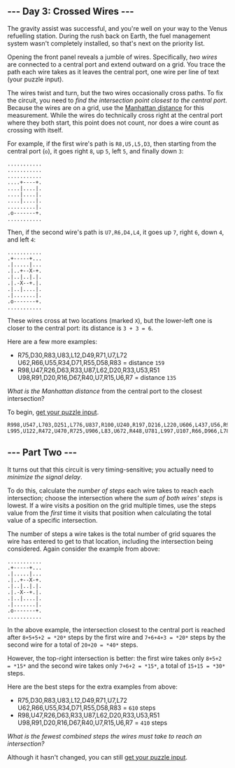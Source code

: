 ## --- Day 3: Crossed Wires ---

The gravity assist was successful, and you're well on your way to the Venus refuelling station. During the rush back on Earth, the fuel management system wasn't completely installed, so that's next on the priority list.

Opening the front panel reveals a jumble of wires. Specifically, *two wires* are connected to a central port and extend outward on a grid. You trace the path each wire takes as it leaves the central port, one wire per line of text (your puzzle input).

The wires twist and turn, but the two wires occasionally cross paths. To fix the circuit, you need to *find the intersection point closest to the central port*. Because the wires are on a grid, use the [Manhattan distance](https://en.wikipedia.org/wiki/Taxicab_geometry) for this measurement. While the wires do technically cross right at the central port where they both start, this point does not count, nor does a wire count as crossing with itself.

For example, if the first wire's path is `R8,U5,L5,D3`, then starting from the central port (`o`), it goes right `8`, up `5`, left `5`, and finally down `3`:

```
...........
...........
...........
....+----+.
....|....|.
....|....|.
....|....|.
.........|.
.o-------+.
...........
```

Then, if the second wire's path is `U7,R6,D4,L4`, it goes up `7`, right `6`, down `4`, and left `4`:

```
...........
.+-----+...
.|.....|...
.|..+--X-+.
.|..|..|.|.
.|.-X--+.|.
.|..|....|.
.|.......|.
.o-------+.
...........
```

These wires cross at two locations (marked `X`), but the lower-left one is closer to the central port: its distance is `3 + 3 = 6`.

Here are a few more examples:

- R75,D30,R83,U83,L12,D49,R71,U7,L72
  U62,R66,U55,R34,D71,R55,D58,R83
 = distance `159`
- R98,U47,R26,D63,R33,U87,L62,D20,R33,U53,R51
  U98,R91,D20,R16,D67,R40,U7,R15,U6,R7
 = distance `135`

*What is the Manhattan distance* from the central port to the closest intersection?

To begin, [get your puzzle input](https://adventofcode.com/2019/day/3/input).

```
R998,U547,L703,D251,L776,U837,R100,U240,R197,D216,L220,U606,L437,U56,R940,U800,L968,D464,L870,D797,L545,D824,R790,U5,R347,D794,R204,U538,L247,U385,L103,D260,L590,U813,L549,U309,L550,U321,R862,D686,R368,D991,R451,D836,R264,D138,L292,D319,L784,D369,R849,U865,R776,D726,R223,D118,L790,D208,L836,D592,R310,D36,R991,U674,L205,U407,R422,U350,L126,D320,L239,U353,L509,U48,R521,D544,L157,D551,R614,D493,R407,D965,R498,U248,R826,U573,L782,D589,R616,D992,L806,D745,R28,U142,L333,D849,L858,D617,R167,U341,R46,U940,L615,D997,L447,D604,R148,U561,R925,D673,R441,U200,R458,U193,L805,D723,L208,U600,L926,U614,R660,D183,L408,D834,R248,U354,L110,U391,L37,U599,L287,U28,R859,D936,L404,D952,R11,U20,R708,U218,L800,U750,R936,D213,R6,D844,R728,D391,R114,U406,R390,U791,L199,D397,R476,D583,R99,U419,R575,D836,L896,U780,L77,U964,R441,U723,R248,D170,R527,D94,L39,U645,L338,D728,R503,U641,L358,D287,R171,U368,R176,D986,R821,U912,L231,D206,L451,U900,L35,D490,R190,D180,L937,D500,R157,U989,L336,U202,R178,U52,R931,U306,L85,D866,R756,U715,L521,D977,R936,U4,R207,D384,L785,U138,L682,U488,L537,U250,L877,D446,R849,U35,R258,U784,R263,D494,L324,U601,R302,U473,L737,D143,R184,D967,R95,U51,L713,U733,R297,U740,R677,D715,R750,U143,L980,U260,R915,D535,R202,U460,R365,U956,L73,U441,R182,D982,L869,D755,L837,D933,L856,D341,R189,D519,L387,D144,R575,U682,R317,U838,R154,D201,R237,D410,L43,U853,L495,U983,L953,U220,R697,D592,R355,U377,R792,U824,L441,U783,R258,D955,R451,D178,L151,D435,L232,U923,L663,U283,L92,D229,R514
L995,U122,R472,U470,R725,U906,L83,U672,R448,U781,L997,U107,R66,D966,L780,D181,L662,U158,R804,D837,L237,U164,L98,U582,R925,D806,L153,D843,R601,U941,L968,D528,R482,D586,R15,U370,L592,U836,R828,U676,R606,D20,R841,U117,L262,U377,R375,U503,R166,D398,R161,D9,R140,D188,R895,D226,R77,U28,L727,D72,L51,U425,R370,D377,L801,D525,R102,D568,L416,D300,R415,U199,R941,U211,R285,U719,L259,U872,L959,U350,L196,D830,R515,U899,R298,U875,R946,U797,R108,U461,R999,D49,L369,D472,R83,D265,L825,D163,R162,U906,L816,D241,L587,D801,R601,D630,R937,U954,L379,D347,R831,D337,L192,D649,L853,U270,R162,D892,L26,D663,L276,U891,R843,U67,R225,D88,R686,U662,R794,D814,L200,D887,R567,U363,L863,U16,R975,D470,R714,U771,L267,D402,R75,U98,L686,U565,R584,D402,L824,D927,R71,U39,L174,D494,L358,D626,R616,D369,R471,U881,L428,U53,R862,U749,L847,D944,L887,D695,R442,U870,L993,U315,L878,U100,L480,D354,L12,D533,L236,D364,R450,U679,L926,D391,R313,D953,L560,D740,L974,D119,L370,U404,R339,U233,R901,U514,R584,D495,R308,U170,R759,U592,R388,U396,R477,U670,R906,D687,L874,U352,R124,U700,R289,D524,L93,D817,R408,D776,L235,D928,L534,D296,R116,U995,L63,D903,R758,U881,L530,U498,R573,D626,L26,U269,R237,U287,L840,D603,R948,D567,R89,U552,L299,D774,R863,D182,R773,D108,L137,U88,L731,U793,L267,U902,L41,U258,L156,U361,R389,D839,L976,U960,L342,D489,R816,U391,L393,U601,R255,D629,R832,U877,L34,D373,L809,D679,L104,U901,R157,U468,R143,U896,L637,D577,L545,D486,L970,D130,L305,D909,R984,D500,L935,U949,R525,D547,L786,U106,L269,D511,L919
```

## --- Part Two ---

It turns out that this circuit is very timing-sensitive; you actually need to *minimize the signal delay*.

To do this, calculate the *number of steps* each wire takes to reach each intersection; choose the intersection where the *sum of both wires' steps* is lowest. If a wire visits a position on the grid multiple times, use the steps value from the *first* time it visits that position when calculating the total value of a specific intersection.

The number of steps a wire takes is the total number of grid squares the wire has entered to get to that location, including the intersection being considered. Again consider the example from above:

```
...........
.+-----+...
.|.....|...
.|..+--X-+.
.|..|..|.|.
.|.-X--+.|.
.|..|....|.
.|.......|.
.o-------+.
...........
```

In the above example, the intersection closest to the central port is reached after `8+5+5+2 = *20*` steps by the first wire and `7+6+4+3 = *20*` steps by the second wire for a total of `20+20 = *40*` steps.

However, the top-right intersection is better: the first wire takes only `8+5+2 = *15*` and the second wire takes only `7+6+2 = *15*`, a total of `15+15 = *30*` steps.

Here are the best steps for the extra examples from above:

- R75,D30,R83,U83,L12,D49,R71,U7,L72
U62,R66,U55,R34,D71,R55,D58,R83
= `610` steps
- R98,U47,R26,D63,R33,U87,L62,D20,R33,U53,R51
  U98,R91,D20,R16,D67,R40,U7,R15,U6,R7
  = `410` steps

*What is the fewest combined steps the wires must take to reach an intersection?*

Although it hasn't changed, you can still [get your puzzle input](https://adventofcode.com/2019/day/3/input).